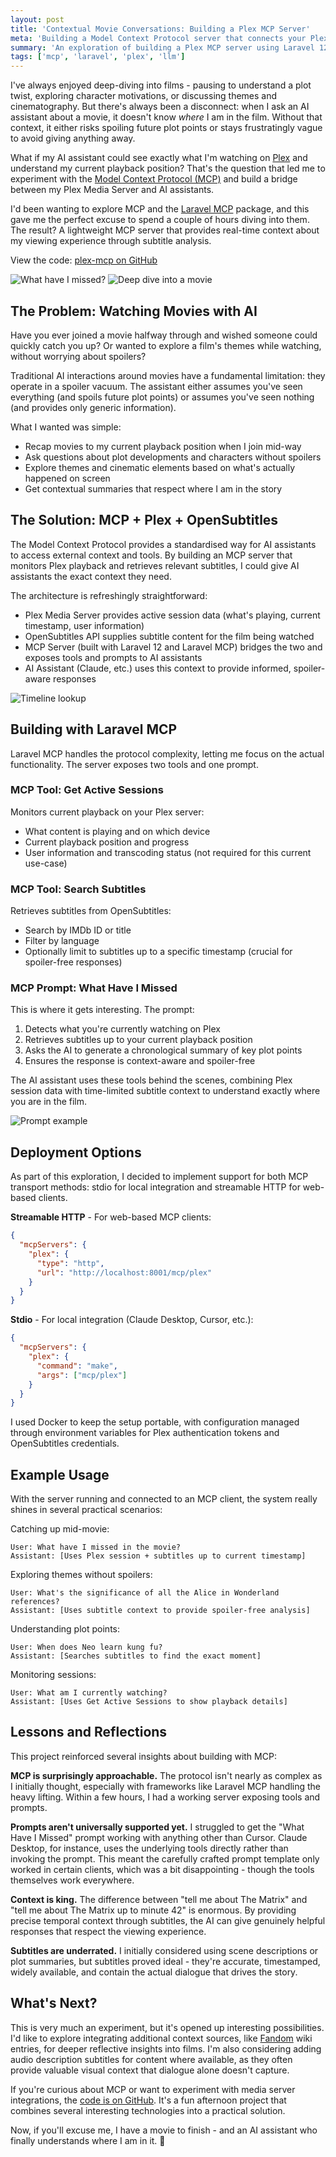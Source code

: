 ```yaml
---
layout: post
title: 'Contextual Movie Conversations: Building a Plex MCP Server'
meta: 'Building a Model Context Protocol server that connects your Plex Media Server with AI assistants, enabling real-time contextual insights about movies through subtitle analysis.'
summary: 'An exploration of building a Plex MCP server using Laravel 12 and Laravel MCP. By integrating Plex playback sessions with OpenSubtitles, I created a system that lets AI assistants understand exactly where I am in a film - perfect for catching up on missed plot points or diving deeper into themes while watching.'
tags: ['mcp', 'laravel', 'plex', 'llm']
---
```


I've always enjoyed deep-diving into films - pausing to understand a plot twist, exploring character motivations, or discussing themes and cinematography.
But there's always been a disconnect: when I ask an AI assistant about a movie, it doesn't know _where_ I am in the film.
Without that context, it either risks spoiling future plot points or stays frustratingly vague to avoid giving anything away.

What if my AI assistant could see exactly what I'm watching on [Plex](https://www.plex.tv/) and understand my current playback position?
That's the question that led me to experiment with the [Model Context Protocol (MCP)](https://modelcontextprotocol.io/) and build a bridge between my Plex Media Server and AI assistants.

I'd been wanting to explore MCP and the [Laravel MCP](https://laravel.com/docs/12.x/mcp) package, and this gave me the perfect excuse to spend a couple of hours diving into them.
The result? A lightweight MCP server that provides real-time context about my viewing experience through subtitle analysis.

View the code: [plex-mcp on GitHub](https://github.com/eddmann/plex-mcp)

![What have I missed?](what-have-i-missed.png) ![Deep dive into a movie](deep-dive.png)

## The Problem: Watching Movies with AI

Have you ever joined a movie halfway through and wished someone could quickly catch you up?
Or wanted to explore a film's themes while watching, without worrying about spoilers?

Traditional AI interactions around movies have a fundamental limitation: they operate in a spoiler vacuum.
The assistant either assumes you've seen everything (and spoils future plot points) or assumes you've seen nothing (and provides only generic information).

What I wanted was simple:

- Recap movies to my current playback position when I join mid-way
- Ask questions about plot developments and characters without spoilers
- Explore themes and cinematic elements based on what's actually happened on screen
- Get contextual summaries that respect where I am in the story

## The Solution: MCP + Plex + OpenSubtitles

The Model Context Protocol provides a standardised way for AI assistants to access external context and tools.
By building an MCP server that monitors Plex playback and retrieves relevant subtitles, I could give AI assistants the exact context they need.

The architecture is refreshingly straightforward:

- Plex Media Server provides active session data (what's playing, current timestamp, user information)
- OpenSubtitles API supplies subtitle content for the film being watched
- MCP Server (built with Laravel 12 and Laravel MCP) bridges the two and exposes tools and prompts to AI assistants
- AI Assistant (Claude, etc.) uses this context to provide informed, spoiler-aware responses

![Timeline lookup](lookup.png)

## Building with Laravel MCP

Laravel MCP handles the protocol complexity, letting me focus on the actual functionality.
The server exposes two tools and one prompt.

### MCP Tool: Get Active Sessions

Monitors current playback on your Plex server:

- What content is playing and on which device
- Current playback position and progress
- User information and transcoding status (not required for this current use-case)

### MCP Tool: Search Subtitles

Retrieves subtitles from OpenSubtitles:

- Search by IMDb ID or title
- Filter by language
- Optionally limit to subtitles up to a specific timestamp (crucial for spoiler-free responses)

### MCP Prompt: What Have I Missed

This is where it gets interesting. The prompt:

1. Detects what you're currently watching on Plex
2. Retrieves subtitles up to your current playback position
3. Asks the AI to generate a chronological summary of key plot points
4. Ensures the response is context-aware and spoiler-free

The AI assistant uses these tools behind the scenes, combining Plex session data with time-limited subtitle context to understand exactly where you are in the film.

![Prompt example](prompt.png)

## Deployment Options

As part of this exploration, I decided to implement support for both MCP transport methods: stdio for local integration and streamable HTTP for web-based clients.

**Streamable HTTP** - For web-based MCP clients:

```json
{
  "mcpServers": {
    "plex": {
      "type": "http",
      "url": "http://localhost:8001/mcp/plex"
    }
  }
}
```

**Stdio** - For local integration (Claude Desktop, Cursor, etc.):

```json
{
  "mcpServers": {
    "plex": {
      "command": "make",
      "args": ["mcp/plex"]
    }
  }
}
```

I used Docker to keep the setup portable, with configuration managed through environment variables for Plex authentication tokens and OpenSubtitles credentials.

## Example Usage

With the server running and connected to an MCP client, the system really shines in several practical scenarios:

Catching up mid-movie:

```
User: What have I missed in the movie?
Assistant: [Uses Plex session + subtitles up to current timestamp]
```

Exploring themes without spoilers:

```
User: What's the significance of all the Alice in Wonderland references?
Assistant: [Uses subtitle context to provide spoiler-free analysis]
```

Understanding plot points:

```
User: When does Neo learn kung fu?
Assistant: [Searches subtitles to find the exact moment]
```

Monitoring sessions:

```
User: What am I currently watching?
Assistant: [Uses Get Active Sessions to show playback details]
```

## Lessons and Reflections

This project reinforced several insights about building with MCP:

**MCP is surprisingly approachable.** The protocol isn't nearly as complex as I initially thought, especially with frameworks like Laravel MCP handling the heavy lifting.
Within a few hours, I had a working server exposing tools and prompts.

**Prompts aren't universally supported yet.** I struggled to get the "What Have I Missed" prompt working with anything other than Cursor.
Claude Desktop, for instance, uses the underlying tools directly rather than invoking the prompt.
This meant the carefully crafted prompt template only worked in certain clients, which was a bit disappointing - though the tools themselves work everywhere.

**Context is king.** The difference between "tell me about The Matrix" and "tell me about The Matrix up to minute 42" is enormous.
By providing precise temporal context through subtitles, the AI can give genuinely helpful responses that respect the viewing experience.

**Subtitles are underrated.** I initially considered using scene descriptions or plot summaries, but subtitles proved ideal - they're accurate, timestamped, widely available, and contain the actual dialogue that drives the story.

## What's Next?

This is very much an experiment, but it's opened up interesting possibilities.
I'd like to explore integrating additional context sources, like [Fandom](https://www.fandom.com/) wiki entries, for deeper reflective insights into films.
I'm also considering adding audio description subtitles for content where available, as they often provide valuable visual context that dialogue alone doesn't capture.

If you're curious about MCP or want to experiment with media server integrations, the [code is on GitHub](https://github.com/eddmann/plex-mcp).
It's a fun afternoon project that combines several interesting technologies into a practical solution.

Now, if you'll excuse me, I have a movie to finish - and an AI assistant who finally understands where I am in it. 🍿
